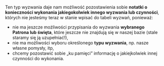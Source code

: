 Ten typ wyzwania daje nam możliwość pozostawienia sobie **notatki o konieczności wykonania jakiegokolwiek innego wyzwania lub czynności**, których nie jesteśmy teraz w stanie wpisać do tabeli wyzwań, ponieważ:
- nie ma jeszcze możliwości przypisania do wyzwania **wybranego Patrona lub święta**, które jeszcze nie znajdują się w naszej bazie (stale staramy się ją uzupełniać!),
- nie ma możliwości wyboru określonego **typu wyzwania**, np. nasze własne pomysły, itp,
- chcemy pozostawić sobie „ku pamięci” informację o jakiejkolwiek innej czynności do wykonania.

